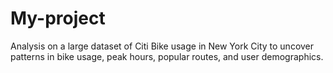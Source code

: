 # My-project
Analysis on a large dataset of Citi Bike usage in New York City to uncover patterns in bike usage, peak hours, popular routes, and user demographics.
